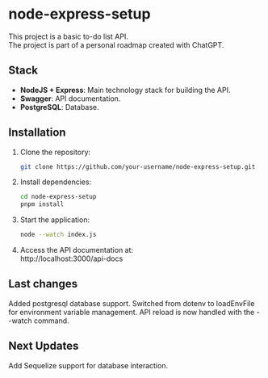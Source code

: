 # node-express-setup
This project is a basic to-do list API.  
The project is part of a personal roadmap created with ChatGPT.

## Stack
- **NodeJS + Express**: Main technology stack for building the API.
- **Swagger**: API documentation.
- **PostgreSQL**: Database.

## Installation
1. Clone the repository:
   ```bash
   git clone https://github.com/your-username/node-express-setup.git
2. Install dependencies:
   ```bash
   cd node-express-setup
   pnpm install
3. Start the application:
   ```bash
   node --watch index.js
4. Access the API documentation at:  
   http://localhost:3000/api-docs

## Last changes
Added postgresql database support.
Switched from dotenv to loadEnvFile for environment variable management.
API reload is now handled with the --watch command.

## Next Updates
Add Sequelize support for database interaction.